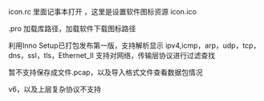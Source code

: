 icon.rc  里面记事本打开 ，这里是设置软件图标资源  icon.ico

.pro 加载库路径，加载软件下载图标路径



利用Inno Setup已打包发布第一版，支持解析显示 ipv4,icmp，arp，udp，tcp，dns，ssl，tls，Ethernet_II 支持对网络，传输层协议进行过滤查找

暂不支持保存成文件.pcap，以及导入格式文件查看数据包情况

v6，以及上层复杂协议不支持